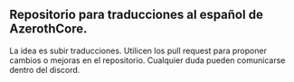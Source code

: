 ## Repositorio para traducciones al español de AzerothCore.

La idea es subir traducciones. Utilicen los pull request para proponer cambios o mejoras en el repositorio.
Cualquier duda pueden comunicarse dentro del discord.
